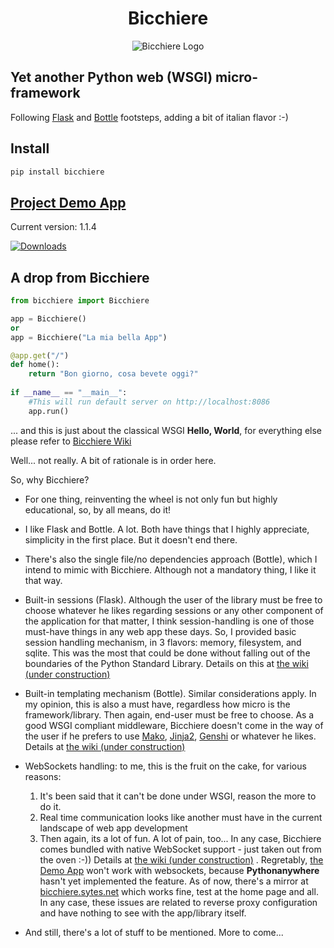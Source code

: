 
<h1 align="center">Bicchiere</h1>


<p align="center"><img title="Un bel bicchiere di Campari" src="https://bicchiere.eu.pythonanywhere.com/static/img/bicchiere-rosso-2.jpg" alt="Bicchiere Logo"/></p>

## Yet another Python web (WSGI) micro-framework

Following [Flask](https://flask.palletsprojects.com/en/2.1.x/) and [Bottle](https://bottlepy.org/docs/dev/) footsteps, adding a bit of italian flavor :-)

## Install  
```bash
pip install bicchiere
```

## [Project Demo App](https://bicchiere.eu.pythonanywhere.com)

Current version: 1.1.4

[![Downloads](https://pepy.tech/badge/bicchiere)](https://pepy.tech/project/bicchiere)

## A drop from Bicchiere

```python
from bicchiere import Bicchiere

app = Bicchiere()
or
app = Bicchiere("La mia bella App")

@app.get("/")
def home():
    return "Bon giorno, cosa bevete oggi?"
    
if __name__ == "__main__":
    #This will run default server on http://localhost:8086
    app.run()
```

... and this is just about the classical WSGI **Hello, World**, for everything else please refer to [Bicchiere Wiki](https://github.com/sandy98/bicchiere/wiki)

Well... not really. A bit of rationale is in order here.

So, why Bicchiere?

- For one thing, reinventing the wheel is not only fun but highly educational, so, by all means, do it!

- I like Flask and Bottle. A lot. Both have things that I highly appreciate, simplicity in the first 
  place. But it doesn't end there.
- There's also the single file/no dependencies approach (Bottle), which I intend to mimic with Bicchiere. Although not a   mandatory thing, I like  it that way. 
- Built-in sessions (Flask). Although the user of the library must be free to choose whatever he likes regarding sessions or any other component of the application for that matter, I think session-handling is one of those must-have things in any web app these days. So, I provided basic session handling mechanism, in 3 flavors: memory, filesystem, and sqlite. This was the most that could be done without falling out of the boundaries of the Python Standard Library. Details on this at [the wiki (under construction)](https://github.com/sandy98/bicchiere/wiki/Bicchiere-session) 
- Built-in templating mechanism (Bottle). Similar considerations apply. In my opinion, this is also a must have, regardless how micro is the framework/library. Then again, end-user must be free to choose. As a good WSGI compliant middleware, Bicchiere doesn't come in the way of the user if he prefers to use [Mako](https://www.makotemplates.org/), [Jinja2](https://jinja.palletsprojects.com/en/3.1.x/), [Genshi](https://genshi.edgewall.org/) or whatever he likes. Details at [the wiki (under construction)](https://github.com/sandy98/bicchiere/wiki/Bicchiere-templates)
- WebSockets handling: to me, this is the fruit on the cake, for various reasons:
    1. It's been said that it can't be done under WSGI, reason the more to do it.
    2. Real time communication looks like another must have in the current landscape of web app development
    3. Then again, its a lot of fun. A lot of pain, too...
In any case, Bicchiere comes bundled with native WebSocket support - just taken out from the oven :-))
Details at [the wiki (under construction)](https://github.com/sandy98/bicchiere/wiki/Bicchiere-Websocket) . Regretably, [the Demo App](https://bicchiere.eu.pythonanywhere.com) won't work with websockets, because **Pythonanywhere** hasn't yet implemented the feature. As of now, there's a mirror at [bicchiere.sytes.net](http://bicchiere.sytes.net) which works fine, test at the home page and all. In any case, these issues are related to reverse proxy configuration and have nothing to see with the app/library itself.
- And still, there's a lot of stuff to be mentioned. More to come...
